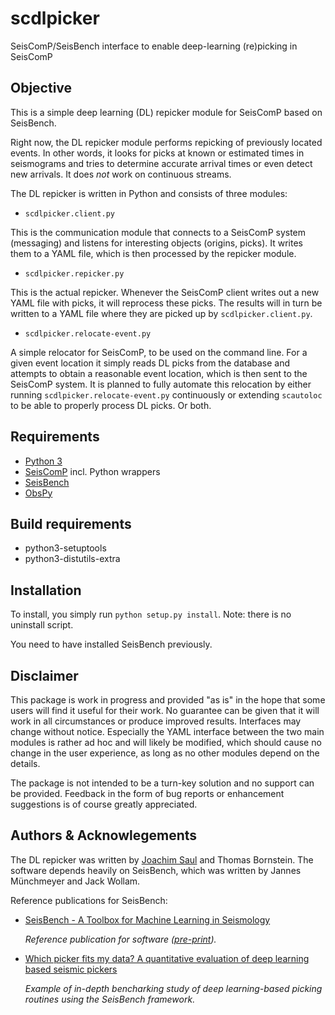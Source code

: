 # scdlpicker

SeisComP/SeisBench interface to enable deep-learning (re)picking in SeisComP


## Objective

This is a simple deep learning (DL) repicker module for SeisComP based on SeisBench.

Right now, the DL repicker module performs repicking of previously located events. In other words, it looks for picks at known or estimated times in seismograms and tries to determine accurate arrival times or even detect new arrivals. It does *not* work on continuous streams.


The DL repicker is written in Python and consists of three modules:

* `scdlpicker.client.py`

This is the communication module that connects to a SeisComP system (messaging) and listens for interesting objects (origins, picks). It writes them to a YAML file, which is then processed by the repicker module.

* `scdlpicker.repicker.py`

This is the actual repicker. Whenever the SeisComP client writes out a new YAML file with picks, it will reprocess these picks. The results will in turn be written to a YAML file where they are picked up by `scdlpicker.client.py`.

* `scdlpicker.relocate-event.py`

A simple relocator for SeisComP, to be used on the command line. For a given event location it simply reads DL picks from the database and attempts to obtain a reasonable event location, which is then sent to the SeisComP system. It is planned to fully automate this relocation by either running `scdlpicker.relocate-event.py` continuously or extending `scautoloc` to be able to properly process DL picks. Or both.


## Requirements

- [Python 3](http://python.org)
- [SeisComP](http://seiscomp.de) incl. Python wrappers
- [SeisBench](https://github.com/seisbench)
- [ObsPy](http://obspy.org)


## Build requirements

- python3-setuptools
- python3-distutils-extra


## Installation

To install, you simply run `python setup.py install`. Note: there is no uninstall script.

You need to have installed SeisBench previously.


## Disclaimer

This package is work in progress and provided "as is" in the hope that some users will find it useful for their work. No guarantee can be given that it will work in all circumstances or produce improved results. Interfaces may change without notice. Especially the YAML interface between the two main modules is rather ad hoc and will likely be modified, which should cause no change in the user experience,  as long as no other modules depend on the details.

The package is not intended to be a turn-key solution and no support can be provided. Feedback in the form of bug reports or enhancement suggestions is of course greatly appreciated.


## Authors & Acknowlegements

The DL repicker was written by [Joachim Saul](saul@gfz-potsdam.de) and Thomas Bornstein. The software depends heavily on SeisBench, which was written by Jannes Münchmeyer and Jack Wollam.


Reference publications for SeisBench:

* [SeisBench - A Toolbox for Machine Learning in Seismology](https://doi.org/10.1785/0220210324)

  _Reference publication for software ([pre-print](https://arxiv.org/abs/2111.00786))._


* [Which picker fits my data? A quantitative evaluation of deep learning based seismic pickers](https://doi.org/10.1029/2021JB023499)

  _Example of in-depth bencharking study of deep learning-based picking routines using the SeisBench framework._
